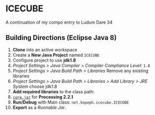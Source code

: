 ICECUBE
=======
A continuation of my compo entry to Ludum Dare 34


Building Directions (Eclipse Java 8)
------------------------------------

1. **Clone** into an active workspace
2. Create a **New Java Project** named `ICECUBE`
3. Configure project to use **jdk1.8**
  1. *Project Settings > Java Compiler > Compiler Compliance Level*: `1.8`
  2. *Project Settings > Java Build Path > Libraries* Remove any existing libraries
  3. *Project Settings > Java Build Path > Libraries > Add Library > JRE System* choose jdk1.8
4. **Add required libraries** to the class path:
  1. [`core.jar`](http://stuntddude.github.io/Blockade-Runner/3rd-party/processing_core-2.2.1.jar) for **Processing 2.2.1**
5. **Run/Debug** with Main class: `net.kopeph.icecube.ICECUBE`
6. **Export** as a *Runnable Jar*.

